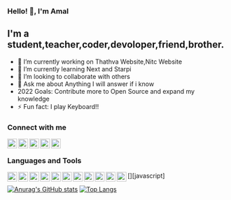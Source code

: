 ### Hello! 👋️, I'm Amal 

## I'm a student,teacher,coder,devoloper,friend,brother.
- 🔭 I’m currently working on Thathva Website,Nitc Website
- 🌱 I’m currently learning Next and Starpi
- 👯 I’m looking to collaborate with others
- 💬 Ask me about Anything I will answer if i know
- 2022 Goals: Contribute more to Open Source and expand my knowledge
- ⚡ Fun fact: I play Keyboard!!

### Connect with me

[<img align="left" alt="" width="22px" src="https://cdn-icons-png.flaticon.com/512/174/174857.png"/>][linkedin]
[<img align="left" alt="" width="22px" src="https://cdn-icons-png.flaticon.com/512/733/733547.png"/>][facebook]
[<img align="left" alt="" width="22px" src="https://cdn-icons-png.flaticon.com/512/2111/2111463.png"/>][instagram]
[<img align="left" alt="" width="22px" src="https://cdn-icons-png.flaticon.com/512/732/732200.png"/>][gmail]
[<img align="left" alt="" width="22px" src="https://cdn-icons-png.flaticon.com/512/431/431979.png"/>][Portfolio]


<br/>

### Languages and Tools

[<img align="left" alt="" width="22px" src="https://cdn-icons-png.flaticon.com/512/3600/3600912.png"/>][c]
[<img align="left" alt="" width="22px" src="https://cdn-icons-png.flaticon.com/512/919/919841.png"/>][c++]
[<img align="left" alt="" width="22px" src="https://cdn-icons.flaticon.com/png/512/3291/premium/3291669.png?token=exp=1634920856~hmac=99b2136d46cf1ef712d3e245412dea34"/>][java]
[<img align="left" alt="" width="22px" src="https://cdn-icons-png.flaticon.com/512/919/919852.png"/>][python]
[<img align="left" alt="" width="22px" src="https://cdn-icons-png.flaticon.com/512/174/174854.png"/>][html]
[<img align="left" alt="" width="22px" src="https://cdn-icons-png.flaticon.com/512/1199/1199124.png"/>][javascript]
[<img align="left" alt="" width="22px" src="https://cdn-icons-png.flaticon.com/512/919/919826.png"/>][css]
[<img align="left" alt="" width="22px" src="https://cdn-icons-png.flaticon.com/512/919/919851.png"/>][react]
[<img align="left" alt="" width="22px" src="https://static.djangoproject.com/img/logos/django-logo-positive.png"/>][django]
[<img align="left" alt="" width="22px" src="https://cdn-icons-png.flaticon.com/512/174/174857.png"/>][Linkedin]
[<img align="left" alt="" width="22px" src="https://cdn-icons-png.flaticon.com/512/431/431979.png"/>][Linkedin]

[![Anurag's GitHub stats](https://github-readme-stats.vercel.app/api?username=amalpmathews2003)](https://github.com/anuraghazra/github-readme-stats&show_icons=true&theme=dark)
[![Top Langs](https://github-readme-stats.vercel.app/api/top-langs/?username=amalpmathews2003&layout=compact)](https://github.com/anuraghazra/github-readme-stats)



[instagram]: https://www.instagram.com/amal_p_mathews_2003/
[linkedin]: https://www.linkedin.com/in/amal-p-mathews/
[facebook]:https://www.facebook.com/amalpullukottayil.mathew/
[gmail]:mailto:amalpmathews2003@gmail.com
[portfolio]:https://amalpmathews2003.github.io/HTML-Projects/Personal%20Website/

[python]:https://www.python.org/
[c++]:https://isocpp.org/
[c]:https://en.wikipedia.org/wiki/C_(programming_language)
[java]:https://www.java.com/en/
[html]:https://html.spec.whatwg.org/dev/
[js]:https://www.javascript.com/
[css]:https://www.w3.org/Style/CSS/Overview.en.html
[react]:https://reactjs.org/
[vue]:https://vuejs.org/
[django]:https://www.djangoproject.com/
[starpi]:https://strapi.io/
[sublime]:https://www.sublimetext.com/
[vscode]:https://code.visualstudio.com/
[chrome]:https://www.google.com/intl/en_in/chrome/


